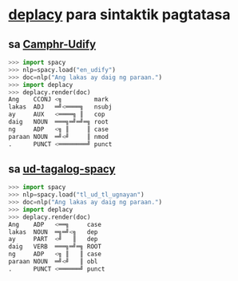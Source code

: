 # [deplacy](https://koichiyasuoka.github.io/deplacy/) para sintaktik pagtatasa

## sa [Camphr-Udify](https://camphr.readthedocs.io/en/stable/notes/udify.html)

```py
>>> import spacy
>>> nlp=spacy.load("en_udify")
>>> doc=nlp("Ang lakas ay daig ng paraan.")
>>> import deplacy
>>> deplacy.render(doc)
Ang    CCONJ <╗         mark
lakas  ADJ   ═╝<════╗   nsubj
ay     AUX   <════╗ ║   cop
daig   NOUN  ═══╗═╝═╝═╗ root
ng     ADP   <╗ ║     ║ case
paraan NOUN  ═╝<╝     ║ nmod
.      PUNCT <════════╝ punct
```

## sa [ud-tagalog-spacy](https://github.com/ljvmiranda921/ud-tagalog-spacy)

```py
>>> import spacy
>>> nlp=spacy.load("tl_ud_tl_ugnayan")
>>> doc=nlp("Ang lakas ay daig ng paraan.")
>>> import deplacy
>>> deplacy.render(doc)
Ang    ADP   <══╗     case
lakas  NOUN  ═╗═╝<╗   dep
ay     PART  <╝   ║   dep
daig   VERB  ═══╗═╝═╗ ROOT
ng     ADP   <╗ ║   ║ case
paraan NOUN  ═╝<╝   ║ obl
.      PUNCT <══════╝ punct
```

